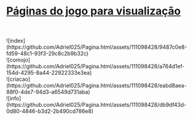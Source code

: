 # [Páginas do jogo para visualização](https://codeload.github.com/Adriel025/Jogo.exe/zip/refs/heads/main?token=A2PTUPGQY554ECAOT42XE6LEYQLP4)
<br>
<br>
![index](https://github.com/Adriel025/Pagina.html/assets/111098428/9487c0e8-fd59-48c1-93f3-29c8c2b9b32c)
<br>
![comojo](https://github.com/Adriel025/Pagina.html/assets/111098428/a764d1ef-154d-4295-8a44-22922333e3ea)
<br>
![criacao](https://github.com/Adriel025/Pagina.html/assets/111098428/eabd8aea-88f0-4de7-94d3-a6549d731aba)
<br>
![info](https://github.com/Adriel025/Pagina.html/assets/111098428/db9df43d-0d80-4846-b3d2-2b490cd786e8)
